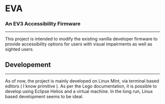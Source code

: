 # EVA
### An EV3 Accessibility Firmware
----
This project is intended to modify the existing vanilla developer firmware 
to provide accessibility options for users with visual impairments as well 
as sighted users.


## Developement
----
As of now, the project is mainly developed on Linux Mint, via terminal based
editors ( I know primitive ). As per the Lego documentation, it is possible
to develop using Eclipse Helios and a virtual machine. In the long run,
Linux based development seems to be ideal. 
